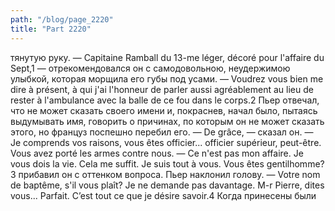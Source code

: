 ```yaml
---
path: "/blog/page_2220"
title: "Part 2220"
---
```


тянутую руку.
— Capitaine Ramball du 13-me léger, décoré pour l'affaire du Sept,1 — отрекомендовался он с самодовольною, неудержимою улыбкой, которая морщила его губы под усами. — Voudrez vous bien me dire à présent, à qui j'ai l'honneur de parler aussi agréablement au lieu de rester à l'ambulance avec la balle de ce fou dans le corps.2
Пьер отвечал, что не может сказать своего имени и, покраснев, начал было, пытаясь выдумывать имя, говорить о причинах, по которым он не может сказать этого, но француз поспешно перебил его.
— De grâce, — сказал он. — Je comprends vos raisons, vous êtes officier... officier supérieur, peut-être. Vous avez porté les armes contre nous. — Ce n'est pas mon affaire. Je vous dois la vie. Cela me suffit. Je suis tout à vous. Vous êtes gentilhomme?3 прибавил он с оттенком вопроса. Пьер наклонил голову. — Votre nom de baptême, s'il vous plaît? Je ne demande pas davantage. M-r Pierre, dites vous... Parfait. C’est tout ce que je désire savoir.4
Когда принесены были
